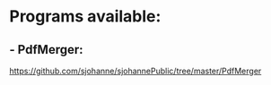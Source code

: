 # Programs available:
##         - PdfMerger:
https://github.com/sjohanne/sjohannePublic/tree/master/PdfMerger
